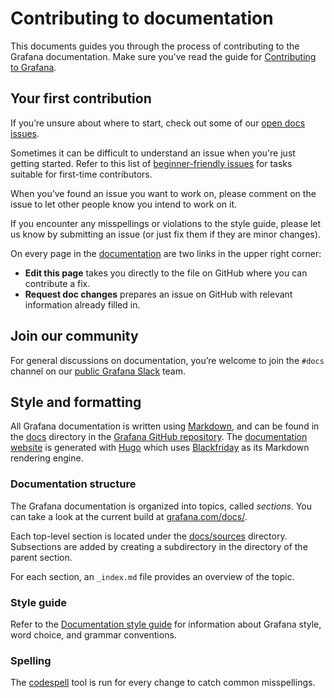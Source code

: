 # Contributing to documentation

This documents guides you through the process of contributing to the Grafana documentation. Make sure you've read the guide for [Contributing to Grafana](../CONTRIBUTING.md).

## Your first contribution

If you’re unsure about where to start, check out some of our [open docs issues](https://github.com/grafana/grafana/issues?q=is%3Aopen+is%3Aissue+label%3Atype%2Fdocs).

Sometimes it can be difficult to understand an issue when you're just getting started. Refer to this list of [beginner-friendly issues](https://github.com/grafana/grafana/issues?q=is%3Aopen+is%3Aissue+label%3Atype%2Fdocs+label%3A"beginner+friendly") for tasks suitable for first-time contributors.

When you’ve found an issue you want to work on, please comment on the issue to let other people know you intend to work on it.

If you encounter any misspellings or violations to the style guide, please let us know by submitting an issue (or just fix them if they are minor changes).

On every page in the [documentation](https://grafana.com/docs/) are two links in the upper right corner:

- **Edit this page** takes you directly to the file on GitHub where you can contribute a fix.
- **Request doc changes** prepares an issue on GitHub with relevant information already filled in.

## Join our community

For general discussions on documentation, you’re welcome to join the `#docs` channel on our [public Grafana Slack](http://slack.raintank.io) team.

## Style and formatting

All Grafana documentation is written using [Markdown](https://en.wikipedia.org/wiki/Markdown), and can be found in the [docs](../docs) directory in the [Grafana GitHub repository](https://github.com/grafana/grafana). The [documentation website](https://grafana.com/docs) is generated with [Hugo](https://gohugo.io) which uses [Blackfriday](https://github.com/russross/blackfriday) as its Markdown rendering engine.

### Documentation structure

The Grafana documentation is organized into topics, called _sections_. You can take a look at the current build at [grafana.com/docs/](https://grafana.com/docs/).

Each top-level section is located under the [docs/sources](../docs/sources) directory. Subsections are added by creating a subdirectory in the directory of the parent section.

For each section, an `_index.md` file provides an overview of the topic.

### Style guide

Refer to the [Documentation style guide](style-guides/documentation-style-guide.md) for information about Grafana style, word choice, and grammar conventions.

### Spelling

The [codespell](https://github.com/codespell-project/codespell) tool is run for every change to catch common misspellings.
